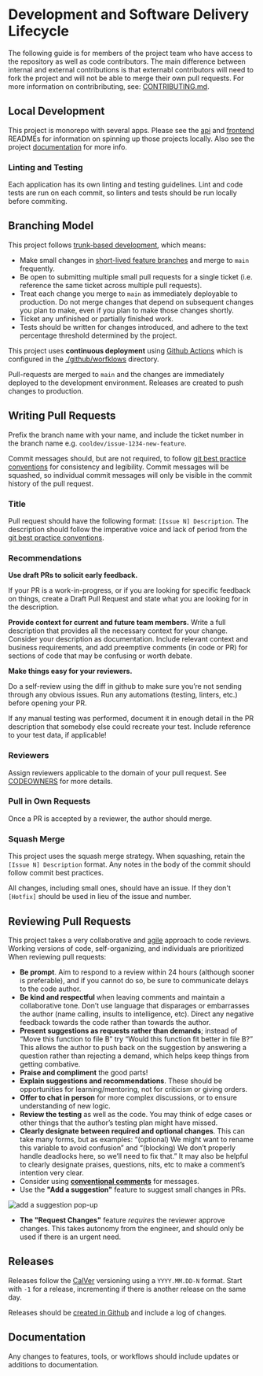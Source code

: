 <!--- # NOTE: Modify sections marked with `TODO` and then rename the file.-->

# Development and Software Delivery Lifecycle

The following guide is for members of the project team who have access to the repository as well as code contributors. The main difference between internal and external contributions is that externabl contributors will need to fork the project and will not be able to merge their own pull requests. For more information on contribributing, see: [CONTRIBUTING.md](./CONTRIBUTING.md).

## Local Development

This project is monorepo with several apps. Please see the [api](./api/README.md) and [frontend](./frontend/README.md) READMEs for information on spinning up those projects locally. Also see the project [documentation](./documentation) for more info.

### Linting and Testing

Each application has its own linting and testing guidelines. Lint and code tests are run on each commit, so linters and tests should be run locally before commiting.

## Branching Model

This project follows [trunk-based development](https://trunkbaseddevelopment.com/), which means:

- Make small changes in [short-lived feature branches](https://trunkbaseddevelopment.com/short-lived-feature-branches/) and merge to `main` frequently.
- Be open to submitting multiple small pull requests for a single ticket (i.e. reference the same ticket across multiple pull requests).
- Treat each change you merge to `main` as immediately deployable to production. Do not merge changes that depend on subsequent changes you plan to make, even if you plan to make those changes shortly.
- Ticket any unfinished or partially finished work.
- Tests should be written for changes introduced, and adhere to the text percentage threshold determined by the project.

This project uses **continuous deployment** using [Github Actions](https://github.com/features/actions) which is configured in the [./github/worfklows](.github/workflows) directory.

Pull-requests are merged to `main` and the changes are immediately deployed to the development environment. Releases are created to push changes to production.

## Writing Pull Requests

Prefix the branch name with your name, and include the ticket number in the branch name e.g. `cooldev/issue-1234-new-feature`.

Commit messages should, but are not required, to follow [git best practice conventions](https://cbea.ms/git-commit/#seven-rules) for consistency and legibility. Commit messages will be squashed, so individual commit messages will only be visible in the commit history of the pull request.

### Title

Pull request should have the following format: `[Issue N] Description`. The description should follow the imperative voice and lack of period from the [git best practice conventions](https://cbea.ms/git-commit/#seven-rules).

### Recommendations

**Use draft PRs to solicit early feedback.**

If your PR is a work-in-progress, or if you are looking for specific feedback on things, create a Draft Pull Request and state what you are looking for in the description.

**Provide context for current and future team members.**
Write a full description that provides all the necessary context for your change. Consider your description as documentation. Include relevant context and business requirements, and add preemptive comments (in code or PR) for sections of code that may be confusing or worth debate.

**Make things easy for your reviewers.**

Do a self-review using the diff in github to make sure you’re not sending through any obvious issues. Run any automations (testing, linters, etc.) before opening your PR.

If any manual testing was performed, document it in enough detail in the PR description that somebody else could recreate your test. Include reference to your test data, if applicable!

### Reviewers

Assign reviewers applicable to the domain of your pull request. See [CODEOWNERS](.github/CODEOWNERS) for more details.

### Pull in Own Requests

Once a PR is accepted by a reviewer, the author should merge.

### Squash Merge

This project uses the squash merge strategy. When squashing, retain the `[Issue N] Description` format. Any notes in the body of the commit should follow commit best practices.

All changes, including small ones, should have an issue. If they don't `[Hotfix]` should be used in lieu of the issue and number.

## Reviewing Pull Requests

This project takes a very collaborative and [agile](https://agilemanifesto.org/) approach to code reviews. Working versions of code, self-organizing, and individuals are prioritized When reviewing pull requests:

- **Be prompt**. Aim to respond to a review within 24 hours (although sooner is preferable), and if you cannot do so, be sure to communicate delays to the code author.
- **Be kind and respectful** when leaving comments and maintain a collaborative tone. Don’t use language that disparages or embarrasses the author (name calling, insults to intelligence, etc). Direct any negative feedback towards the code rather than towards the author.
- **Present suggestions as requests rather than demands**; instead of “Move this function to file B” try “Would this function fit better in file B?” This allows the author to push back on the suggestion by answering a question rather than rejecting a demand, which helps keep things from getting combative.
- **Praise and compliment** the good parts!
- **Explain suggestions and recommendations**. These should be opportunities for learning/mentoring, not for criticism or giving orders.
- **Offer to chat in person** for more complex discussions, or to ensure understanding of new logic.
- **Review the testing** as well as the code. You may think of edge cases or other things that the author’s testing plan might have missed.
- **Clearly designate between required and optional changes**. This can take many forms, but as examples: “(optional) We might want to rename this variable to avoid confusion” and “(blocking) We don’t properly handle deadlocks here, so we’ll need to fix that.” It may also be helpful to clearly designate praises, questions, nits, etc to make a comment’s intention very clear.
- Consider using **[conventional comments](https://conventionalcomments.org/)** for messages.
- Use the **"Add a suggestion"** feature to suggest small changes in PRs.

![add a suggestion pop-up](https://github.com/HHS/simpler-grants-gov/assets/512243/e08efbd3-91de-43ce-a0d5-4529ccb1ac13)

- **The "Request Changes"** feature _requires_ the reviewer approve changes. This takes autonomy from the engineer, and should only be used if there is an urgent need.

## Releases

Releases follow the [CalVer](https://calver.org/) versioning using a `YYYY.MM.DD-N` format. Start with `-1` for a release, incrementing if there is another release on the same day.

Releases should be [created in Github](https://github.com/HHS/simpler-grants-gov/releases) and include a log of changes.

## Documentation

Any changes to features, tools, or workflows should include updates or additions to documentation.
